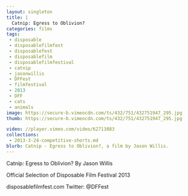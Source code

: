 ```yaml
---
layout: singleton
title: |
  Catnip: Egress to Oblivion?
categories: films
tags:
 - disposable
 - disposablefilmfest
 - disposablefest
 - disposablefilm
 - disposablefilmfestival
 - catnip
 - jasonwillis
 - DFFest
 - filmfestival
 - 2013
 - DFF
 - cats
 - animals
image: https://secure-b.vimeocdn.com/ts/432/751/432751947_295.jpg
thumb: https://secure-b.vimeocdn.com/ts/432/751/432751947_295.jpg

video: //player.vimeo.com/video/62713883
collections:
 - 2013-3-24-competitive-shorts.md
blurb: Catnip - Egress to Oblivion?, a film by Jason Willis.
---
```


Catnip: Egress to Oblivion?
By Jason Willis

Official Selection of Disposable Film Festival 2013

disposablefilmfest.com
Twitter: @DFFest